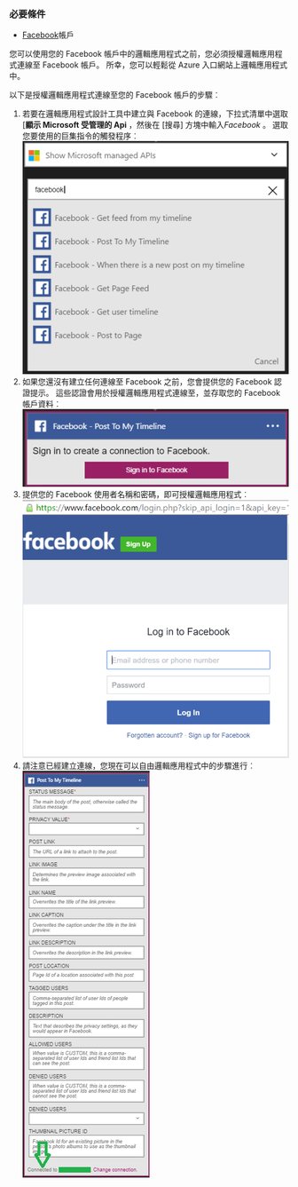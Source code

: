 ### <a name="prerequisites"></a>必要條件
- [Facebook](https://www.facebook.com/)帳戶 

您可以使用您的 Facebook 帳戶中的邏輯應用程式之前，您必須授權邏輯應用程式連線至 Facebook 帳戶。 所幸，您可以輕鬆從 Azure 入口網站上邏輯應用程式中。 

以下是授權邏輯應用程式連線至您的 Facebook 帳戶的步驟︰

1. 若要在邏輯應用程式設計工具中建立與 Facebook 的連線，下拉式清單中選取 [**顯示 Microsoft 受管理的 Api** ，然後在 [搜尋] 方塊中輸入*Facebook* 。 選取您要使用的巨集指令的觸發程序︰  
  ![facebook 步驟 1](./media/connectors-create-api-facebook/facebook-1.png)
2. 如果您還沒有建立任何連線至 Facebook 之前，您會提供您的 Facebook 認證提示。 這些認證會用於授權邏輯應用程式連線至，並存取您的 Facebook 帳戶資料︰  
  ![facebook 步驟 2](./media/connectors-create-api-facebook/facebook-2.png)
3. 提供您的 Facebook 使用者名稱和密碼，即可授權邏輯應用程式︰  
  ![facebook 步驟 3](./media/connectors-create-api-facebook/facebook-3.png)   
4. 請注意已經建立連線，您現在可以自由邏輯應用程式中的步驟進行︰  
  ![facebook 步驟 4](./media/connectors-create-api-facebook/facebook-4.png)   
